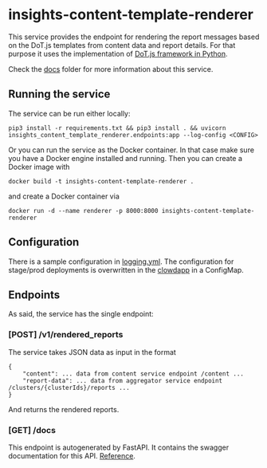 # insights-content-template-renderer

This service provides the endpoint for rendering the report messages based on the DoT.js templates from content data and report details.
For that purpose it uses the implementation of [DoT.js framework in Python](https://github.com/lucemia/doT).

Check the [docs](docs/) folder for more information about this service.

## Running the service

The service can be run either locally:

`pip3 install -r requirements.txt && pip3 install . && uvicorn insights_content_template_renderer.endpoints:app --log-config <CONFIG>`

Or you can run the service as the Docker container. In that case make sure you have a Docker engine installed and running. Then you can create a Docker image with

`docker build -t insights-content-template-renderer .`

and create a Docker container via

`docker run -d --name renderer -p 8000:8000 insights-content-template-renderer`

## Configuration

There is a sample configuration in [logging.yml](logging.yml). The configuration for stage/prod deployments is overwritten in the [clowdapp](deploy/clowdapp.yaml) in a ConfigMap.

## Endpoints

As said, the service has the single endpoint:

### [POST] /v1/rendered_reports

The service takes JSON data as input in the format

```
{
	"content": ... data from content service endpoint /content ...
	"report-data": ... data from aggregator service endpoint /clusters/{clusterIds}/reports ...
}
```

And returns the rendered reports.

### [GET] /docs

This endpoint is autogenerated by FastAPI. It contains the swagger documentation for this API. [Reference](https://fastapi.tiangolo.com/features/#automatic-docs).
